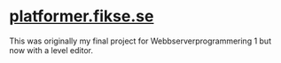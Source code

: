 # [platformer.fikse.se](https://platformer.fikse.se)

This was originally my final project for Webbserverprogrammering 1 but now with a level editor.
